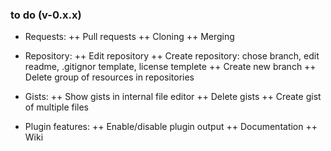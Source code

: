 ### to do (v-0.x.x)
+ Requests:
++ Pull requests
++ Cloning
++ Merging

+ Repository:
++ Edit repository
++ Create repository: chose branch, edit readme, .gitignor template, license templete
++ Create new branch
++ Delete group of resources in repositories

+ Gists:
++ Show gists in internal file editor
++ Delete gists
++ Create gist of multiple files

+ Plugin features:
++ Enable/disable plugin output
++ Documentation
++ Wiki